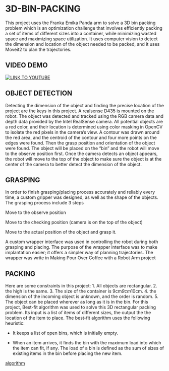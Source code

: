 # 3D-BIN-PACKING
This project uses the Franka Emika Panda arm to solve a 3D bin packing problem which is an optimization challenge that involves efficiently packing a set of items of different sizes into a container, while minimizing wasted space and maximizing space utilization. It uses computer vision to detect the dimension and location of the object needed to be packed, and it uses Moveit2 to plan the trajectories.
## VIDEO DEMO

[![LINK TO YOUTUBE](https://github.com/JihaiZhao/Winter-project/assets/99274626/2d193ea2-c026-433d-9bb7-c31ca8c237e5)](https://www.youtube.com/watch?v=CVzJDIRWqrI&t=1s)


## OBJECT DETECTION
Detecting the dimension of the object and finding the precise location of the project are the keys in this project. A realsense D435 is mounted on the robot. The object was detected and tracked using the RGB camera data and depth data provided by the Intel RealSense camera. All potential objects are a red color, and their location is determined using color masking in OpenCV to isolate the red pixels in the camera’s view. A contour was drawn around the red area, and the centroid of the contour and four more points on the edges were found. Then the grasp position and orientation of the object were found.
The object will be placed on the “bin” and the robot will move to the observe position first. Once the camera detects an object appears, the robot will move to the top of the object to make sure the object is at the center of the camera to better detect the dimension of the object.

## GRASPING
In order to finish grasping/placing process accurately and reliably every time, a custom gripper was designed, as well as the shape of the objects.
The grasping process include 3 steps

Move to the observe position

Move to the checking position (camera is on the top of the object)

Move to the actual position of the object and grasp it.

A custom wrapper interface was used in controlling the robot during both grasping and placing. The purpose of the wrapper interface was to make implantation easier; it offers a simpler way of planning trajectories. The wrapper was write in Making Pour Over Coffee with a Robot Arm project

## PACKING
Here are some constraints in this project: 1. All objects are rectangular. 2. the high is the same. 3. The size of the container is 9cm*9cm*10cm. 4. the dimension of the incoming object is unknown, and the order is random. 5. The object can be placed wherever as long as it is in the bin. For this project, Best-fit algorithm was used to solve this 3D rectangular packing problem. Its input is a list of items of different sizes, the output the the location of the item to place. The best-fit algorithm uses the following heuristic:

* It keeps a list of open bins, which is initially empty.

* When an item arrives, it finds the bin with the maximum load into which the item can fit, if any. The load of a bin is defined as the sum of sizes of existing items in the bin before placing the new item.

[algorithm](https://github.com/JihaiZhao/Winter-project/assets/99274626/e4339a79-82e5-4b08-babe-ccb37b7ddc13)

